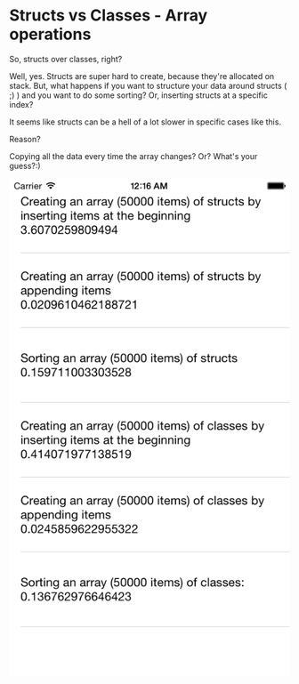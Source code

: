 # Structs vs Classes - Array operations

So, structs over classes, right?

Well, yes. Structs are super hard to create, because they're allocated on stack.
But, what happens if you want to structure your data around structs ( ;) ) and you want to do some sorting? Or, inserting structs at a specific index?

It seems like structs can be a hell of a lot slower in specific cases like this.

Reason?

Copying all the data every time the array changes?
Or? What's your guess?:)

![Alt text](Result.png?raw=true "Result")

